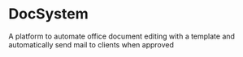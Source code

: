 # DocSystem
A platform to automate office document editing with a template and automatically send mail to clients when approved
